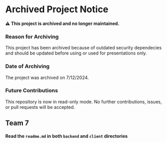 # Archived Project Notice

**⚠️ This project is archived and no longer maintained.**

### Reason for Archiving
This project has been archived because of outdated security dependecies and should be updated before using or used for presentations only.

### Date of Archiving
The project was archived on 7/12/2024.

### Future Contributions
This repository is now in read-only mode. No further contributions, issues, or pull requests will be accepted.

 
## Team 7 
#### Read the `readme.md` in both `backend` and `client` directories
